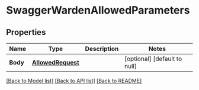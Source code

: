 # SwaggerWardenAllowedParameters

## Properties
Name | Type | Description | Notes
------------ | ------------- | ------------- | -------------
**Body** | [**AllowedRequest**](allowedRequest.md) |  | [optional] [default to null]

[[Back to Model list]](../README.md#documentation-for-models) [[Back to API list]](../README.md#documentation-for-api-endpoints) [[Back to README]](../README.md)



